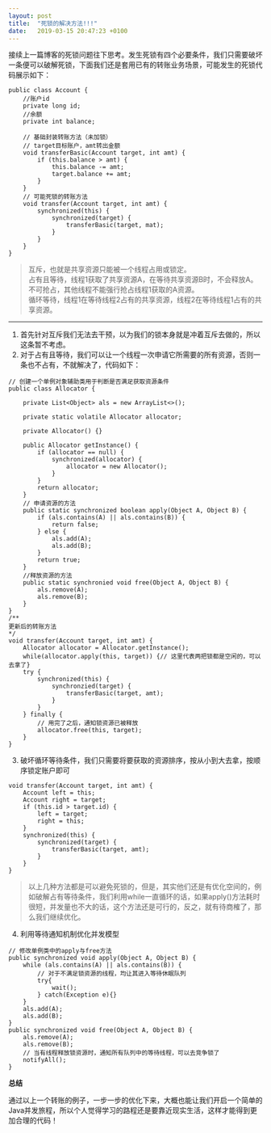 ```yaml
---
layout: post
title:  "死锁的解决方法!!!"
date:   2019-03-15 20:47:23 +0100
---
```

接续上一篇博客的死锁问题往下思考。发生死锁有四个必要条件，我们只需要破坏一条便可以破解死锁，下面我们还是套用已有的转账业务场景，可能发生的死锁代码展示如下：
```
public class Account {
    //账户id
    private long id;
    //余额
    private int balance;

    // 基础封装转账方法（未加锁）
    // target目标账户，amt转出金额
    void transferBasic(Account target, int amt) {
        if (this.balance > amt) {
            this.balance -= amt;
            target.balance += amt;
        }
    }
    // 可能死锁的转账方法
    void transfer(Account target, int amt) {
        synchronized(this) {
            synchronized(target) {
                transferBasic(target, mat);
            }
        }
    }
}
```
>互斥，也就是共享资源只能被一个线程占用或锁定。  
占有且等待，线程1获取了共享资源A，在等待共享资源B时，不会释放A。   
不可抢占，其他线程不能强行抢占线程1获取的A资源。   
循环等待，线程1在等待线程2占有的共享资源，线程2在等待线程1占有的共享资源。   

---
1. 首先针对互斥我们无法去干预，以为我们的锁本身就是冲着互斥去做的，所以这条暂不考虑。
2. 对于占有且等待，我们可以让一个线程一次申请它所需要的所有资源，否则一条也不占有，不就解决了，代码如下：   

```
// 创建一个单例对象辅助类用于判断是否满足获取资源条件
public class Allocator {

    private List<Object> als = new ArrayList<>();

    private static volatile Allocator allocator;

    private Allocator() {}

    public Allocator getInstance() {
        if (allocator == null) {
            synchronized(allocator) {
                allocator = new Allocator();
            }
        }
        return allocator;
    }
    // 申请资源的方法
    public static synchronized boolean apply(Object A, Object B) {
        if (als.contains(A) || als.contains(B)) {
            return false;
        } else {
            als.add(A);
            als.add(B);
        }
        return true;
    }
    //释放资源的方法
    public static synchronied void free(Object A, Object B) {
        als.remove(A);
        als.remove(B);
    }
}
/**
更新后的转账方法
*/
void transfer(Account target, int amt) {
    Allocator allocator = Allocator.getInstance();
    while(allocator.apply(this, target)) {// 这里代表两把锁都是空闲的，可以去拿了}
    try {
        synchronized(this) {
            synchronzied(target) {
                transferBasic(target, amt);
            }
        }
    } finally {
        // 用完了之后，通知锁资源已被释放
        allocator.free(this, target);
    }
}
```     
3. 破坏循环等待条件，我们只需要将要获取的资源排序，按从小到大去拿，按顺序锁定账户即可    
```
void transfer(Account target, int amt) {
    Account left = this;
    Account right = target;
    if (this.id > target.id) {
        left = target;
        right = this;
    }
    synchronized(this) {
        synchronized(target) {
            transferBasic(target, amt);
        }
    }
}
```   

>以上几种方法都是可以避免死锁的，但是，其实他们还是有优化空间的，例如破解占有等待条件，我们利用while一直循环的话，如果apply()方法耗时很短，并发量也不大的话，这个方法还是可行的，反之，就有待商榷了，那么我们继续优化。    
4. 利用等待通知机制优化并发模型
```
// 修改单例类中的apply与free方法
public synchronized void apply(Object A, Object B) {
    while (als.contains(A) || als.contains(B)) {
        // 对于不满足锁资源的线程，均让其进入等待休眠队列
        try{
            wait();
        } catch(Exception e){}
    }
    als.add(A);
    als.add(B);
}
public synchronized void free(Object A, Object B) {
    als.remove(A);
    als.remove(B);
    // 当有线程释放锁资源时，通知所有队列中的等待线程，可以去竞争锁了
    notifyAll();
}
```

**总结**   

通过以上一个转账的例子，一步一步的优化下来，大概也能让我们开启一个简单的Java并发旅程，所以个人觉得学习的路程还是要靠近现实生活，这样才能得到更加合理的代码！